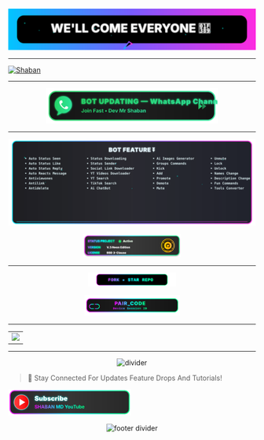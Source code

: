 ![WELLCOME](Shaban/wellcome.svg)
  
______

[![Shaban](https://files.catbox.moe/7m53zc.jpg)](https://whatsapp.com/channel/0029Vb6aq4cCHDygiEqJZl0S)
___ 
  
<p align="center">
  <a href="https://whatsapp.com/channel/0029Vb6aq4cCHDygiEqJZl0S" target="_blank">
    <img src="./Shaban/channel-update.svg" width="350" alt="Bot Updating — WhatsApp Channel | Join Fast">
  </a>
</p>

-------------

<p align="center">
<img src="Shaban/feature-bot.svg" alt="Feature Bot" width="900"/>
  
<p align="center">
<img src="Shaban/license.svg" alt="License" width="200"/>

--------------

 <p align="center">
  <a href="https://github.com/iTx-Sarkar/SMD-Render/fork" target="_blank">
    <img src="Shaban/forkstar-holo.svg" width="180" alt="Fork Star Bot Repo"/>
  </a>
</p>


<p align="center">
  <a href="https://smd-pair.zone.id/" target="_blank">
    <img src="./Shaban/paircode-link.svg" width="195" alt="PAIR_CODE – Device Session ID">
  </a>
</p>

-------------

<div align="center">
  <table>
    <tr>
      <td>
        <a href="https://dashboard.render.com/web/new" target="_blank">
          <img src="https://img.shields.io/badge/Render-000000?style=for-the-badge&logo=render&logoColor=white&labelColor=000000&color=FFFF00"/>
        </a>
      </td>
    </tr>
  </table>
</div>

-------------

<p align="center">
  <img src="https://i.imgur.com/LyHic3i.gif" alt="divider"/>
</p>


> 🔔 Stay Connected For Updates Feature Drops And Tutorials!

<a href="https://youtube.com/@mrshaban282?si=ZVANSbKM0yajAbl_" target="_blank">
  <img src="Shaban/youtube.svg" alt="YouTube" width="250"/>
</a>

<p align="center">
  <img src="https://i.imgur.com/LyHic3i.gif" alt="footer divider"/>
</p>

